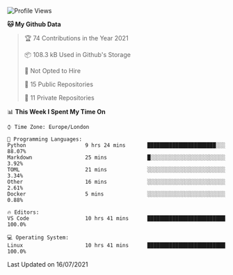 <!--START_SECTION:waka-->
![Profile Views](http://img.shields.io/badge/Profile%20Views-0-blue)

**🐱 My Github Data** 

> 🏆 74 Contributions in the Year 2021
 > 
> 📦 108.3 kB Used in Github's Storage 
 > 
> 🚫 Not Opted to Hire
 > 
> 📜 15 Public Repositories 
 > 
> 🔑 11 Private Repositories  
 > 
📊 **This Week I Spent My Time On** 

```text
⌚︎ Time Zone: Europe/London

💬 Programming Languages: 
Python                   9 hrs 24 mins       ██████████████████████░░░   88.07% 
Markdown                 25 mins             █░░░░░░░░░░░░░░░░░░░░░░░░   3.92% 
TOML                     21 mins             ░░░░░░░░░░░░░░░░░░░░░░░░░   3.34% 
Other                    16 mins             ░░░░░░░░░░░░░░░░░░░░░░░░░   2.61% 
Docker                   5 mins              ░░░░░░░░░░░░░░░░░░░░░░░░░   0.88%

🔥 Editors: 
VS Code                  10 hrs 41 mins      █████████████████████████   100.0%

💻 Operating System: 
Linux                    10 hrs 41 mins      █████████████████████████   100.0%

```


 Last Updated on 16/07/2021
<!--END_SECTION:waka-->